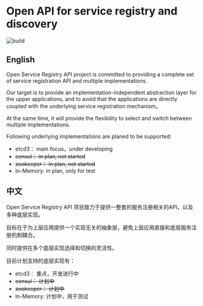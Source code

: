 # Open API for service registry and discovery

![build](https://travis-ci.org/openfoundation/open-service-registry-api.svg?branch=master)

## English

Open Service Registry API project is committed to providing a complete set of service registration API and multiple implementations.

Our target is to provide an implementation-independent abstraction layer for the upper applications, and to avoid that the applications  are directly coupled with the underlying service registration mechanism。

At the same time, it will provide the flexibility to select and switch between multiple implementations.

Following underlying implementations are planed to be supported:

- etcd3： main focus，under developing
- ~~consul： in plan, not started~~
- ~~zookeeper： in plan, not started~~
- In-Memory: in plan, only for test

## 中文

Open Service Registry API 项目致力于提供一整套的服务注册相关的API，以及多种底层实现。

目标在于为上层应用提供一个实现无关的抽象层，避免上层应用直接和底层服务注册机制耦合。

同时提供在多个底层实现选择和切换的灵活性。

目前计划支持的底层实现有：

- etcd3： 重点，开发进行中
- ~~consul： 计划中~~
- ~~zookeeper： 计划中~~
- In-Memory: 计划中，用于测试
